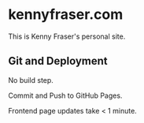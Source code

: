 # kennyfraser.com

This is Kenny Fraser's personal site.

## Git and Deployment

No build step.

Commit and Push to GitHub Pages.

Frontend page updates take < 1 minute.

[//]: # (Web Business Services portfolio )
[//]: # (freelance front end web developer in the Scottish Highlands.)